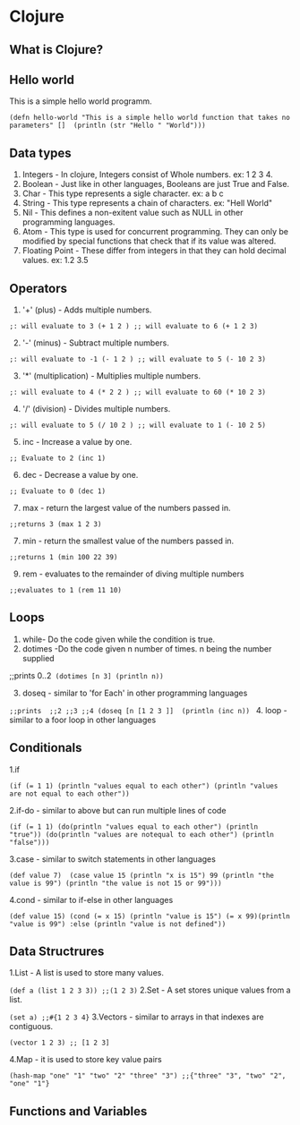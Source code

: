 # Clojure

## What is Clojure?

## Hello world
This is a simple hello world programm.

`(defn hello-world "This is a simple hello world function that takes no parameters"
  [] 
  (println (str "Hello " "World")))`
  
## Data types
1. Integers - In clojure, Integers consist of Whole numbers. ex: 1 2 3 4.
2. Boolean - Just like in other languages, Booleans are just True and False.
3. Char - This type represents a sigle character. ex: a b c
4. String - This type represents a chain of characters. ex: "Hell World"
5. Nil - This defines a non-exitent value such as NULL in other programming languages.
6. Atom - This type is used for concurrent programming. They can only be modified by special functions that check that if its value was altered.
7. Floating Point - These differ from integers in that they can hold decimal values. ex: 1.2 3.5

## Operators
1. '+' (plus) - Adds multiple numbers.

`;: will evaluate to 3
(+ 1 2 )
;; will evaluate to 6
(+ 1 2 3)`

2. '-' (minus) - Subtract  multiple numbers.

`;: will evaluate to -1
(- 1 2 )
;; will evaluate to 5
(- 10 2 3)`

3. '*' (multiplication) - Multiplies multiple numbers.

`;: will evaluate to 4
(* 2 2 )
;; will evaluate to 60
(* 10 2 3)`

4. '/' (division) - Divides multiple numbers.

`;: will evaluate to 5
(/ 10 2 )
;; will evaluate to 1
(- 10 2 5)`

5. inc - Increase a value by one.

`;; Evaluate to 2
(inc 1)`

6. dec - Decrease a value by one.

`;; Evaluate to 0
(dec 1)`

7. max - return the largest value of the numbers passed in.

`;;returns 3
(max 1 2 3)`

7. min - return the smallest value of the numbers passed in.

`;;returns 1
(min 100 22 39)`

9. rem - evaluates to the remainder of diving multiple numbers

`;;evaluates to 1
(rem 11 10)`

## Loops
1. while- Do the code given while the condition is true.
2. dotimes -Do the code given n number of times. n being the number supplied 

;;prints 0..2`
(dotimes [n 3]
  (println n))`

3. doseq - similar to 'for Each' in other programming languages

`;;prints 
;;2
;;3
;;4
(doseq [n [1 2 3 ]] 
  (println (inc n))
`
4. loop - similar to a foor loop in other languages


## Conditionals
1.if

`(if (= 1 1)
  (println "values equal to each other")
  (println "values are not equal to each other"))
  `
  
2.if-do - similar to above but can run multiple lines of code

`(if (= 1 1)
      (do(println "values equal to each other")
         (println "true"))
      (do(println "values are notequal to each other")
         (println "false")))
`

3.case - similar to switch statements in other languages

`
 (def value 7) 
   (case value 15 (println "x is 15")
      99 (println "the value is 99")
      (println "the value is not 15 or 99")))
`

4.cond - similar to if-else in other languages

`
(def value 15)
   (cond
      (= x 15) (println "value is 15")
      (= x 99)(println "value is 99")
      :else (println "value is not defined"))
`

## Data Structrures
1.List - A list is used to store many values.

`(def a (list 1 2 3 3))
;;(1 2 3)`
2.Set - A set stores unique values from a list.

`(set a)
;;#{1 2 3 4}`
3.Vectors - similar to arrays in that indexes are contiguous.

`(vector 1 2 3)
;; [1 2 3]`

4.Map - it is used to store key value pairs

`
(hash-map "one" "1" "two" "2" "three" "3")
;;{"three" "3", "two" "2", "one" "1"}
`

## Functions and Variables


